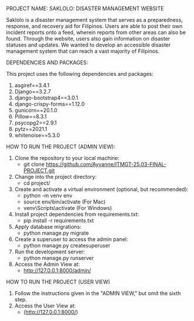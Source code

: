 PROJECT NAME: SAKLOLO: DISASTER MANAGEMENT WEBSITE 

Saklolo is a disaster management system that serves as a preparedness, response, and recovery aid for Filipinos. Users are able to post their own incident reports onto a feed, wherein reports from other areas can also be found. Through the website, users also gain information on disaster statuses and updates. We wanted to develop an accessible disaster management system that can reach a vast majority of Filipinos.

DEPENDENCIES AND PACKAGES:

This project uses the following dependencies and packages:
1. asgiref==3.4.1
2. Django==3.2.7
3. django-bootstrap4==3.0.1
4. django-crispy-forms==1.12.0
5. gunicorn==20.1.0
6. Pillow==8.3.1
7. psycopg2==2.9.1
8. pytz==2021.1
9. whitenoise==5.3.0


HOW TO RUN THE PROJECT (ADMIN VIEW):
1. Clone the repository to your local machine:
   - git clone https://github.com/Ayvanne/ITMGT-25.03-FINAL-PROJECT.git
2. Change into the project directory:
   - cd project/
3. Create and activate a virtual environment (optional, but recommended):
   - python -m venv env
   - source env/bin/activate (For Mac)
   - venv\Scripts\activate (For Windows)
4. Install project dependencies from requirements.txt:
   - pip install -r requirements.txt
5. Apply database migrations:
   - python manage.py migrate
6. Create a superuser to access the admin panel:
   - python manage.py createsuperuser
7. Run the development server:
   - python manage.py runserver
8. Access the Admin View at:
   - http://127.0.0.1:8000/admin/

HOW TO RUN THE PROJECT (USER VIEW)
1. Follow the instructions given in the "ADMIN VIEW," but omit the sixth step.
2. Access the User View at:
   - (http://127.0.0.1:8000/)
